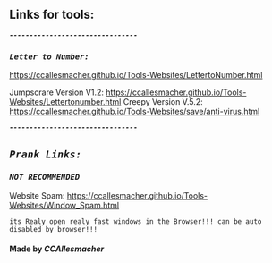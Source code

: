 ## Links for tools: 
***`--------------------------------`***
### ***`Letter to Number:`***
https://ccallesmacher.github.io/Tools-Websites/LettertoNumber.html

Jumpscrare Version V1.2: https://ccallesmacher.github.io/Tools-Websites/Lettertonumber.html
Creepy Version V.5.2: https://ccallesmacher.github.io/Tools-Websites/save/anti-virus.html

***`--------------------------------`***
## ***`Prank Links:`***

### ***`NOT RECOMMENDED`***

Website Spam: https://ccallesmacher.github.io/Tools-Websites/Window_Spam.html

`its Realy open realy fast windows in the Browser!!! can be auto disabled by browser!!!`




#### Made by _CCAllesmacher_

